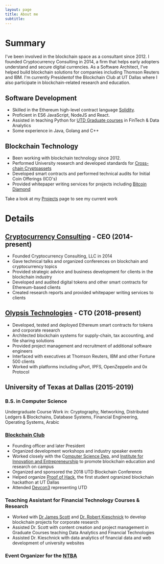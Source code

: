 ```yaml
---
layout: page
title: About me
subtitle: 
---
```


# Summary
I've been involved in the blockchain space as a consultant since 2012. I founded Cryptocurrency Consulting in 2014, a firm that helps early adopters understand and secure digital currencies. As a Software Architect, I've helped build blockchain solutions for companies including Thomson Reuters and IBM. I'm currently Presidentof the Blockchain Club at UT Dallas where I also participate in blockchain-related research and education.

## <i class="fa fa-code" aria-hidden="true"></i> Software Development
- Skilled in the Ethereum high-level contract language [Solidity](https://solidity.readthedocs.io/en/latest/).
- Proficient in ES6 JavaScript, NodeJS and React.
- Assisted in teaching Python for [UTD Graduate courses](https://jindal.utdallas.edu/centers-of-excellence/cfsi/) in FinTech & Data Analytics
- Some experience in Java, Golang and C++

## <i class="fa fa-link" aria-hidden="true"></i> Blockchain Technology
- Been working with blockchain technology since 2012.
- Performed University research and developed standards for [Cross-chain Cryptoassets](https://docs.google.com/presentation/d/1_hWg0u1kvZbiCch27A-jH94ovyOLX7GEUfy2tOypePU/edit?usp=sharing)
- Developed smart contracts and performed technical audits for Initial Coin Offerings (ICO's)
- Provided whitepaper writing services for projects including [Bitcoin Diamond](https://btcd.io/wp-content/uploads/2018/08/Bitcoin-Diamond-Whitepaper-1.pdf)

Take a look at my [Projects](http://michaellewellen.com/) page to see my current work

# Details

## <i class="fa fa-btc" aria-hidden="true"></i> [Cryptocurrency Consulting](http://cryptocurrencyconsulting.com/) - CEO (2014-present)
- Founded Cryptocurrency Consulting, LLC in 2014
- Gave technical talks and organized conferences on blockchain and cryptocurrency topics
- Provided strategic advice and business development for clients in the blockchain industry
- Developed and audited digital tokens and other smart contracts for Ethereum-based clients
- Created research reports and provided whitepaper writing services to clients

## <i class="fa fa-linode" aria-hidden="true"></i> [Olypsis Technologies](https://www.olypsis.com/) - CTO (2018-present)
- Developed, tested and deployed Ethereum smart contracts for tokens and corporate research
- Architected blockchain systems for supply-chain, tax accounting, and file sharing solutions
- Provided project management and recruitment of additional software engineers
- Interfaced with executives at Thomson Reuters, IBM and other Fortune 500 clients
- Worked with platforms including uPort, IPFS, OpenZeppelin and 0x Protocol

## <i class="fa fa-graduation-cap" aria-hidden="true"></i> University of Texas at Dallas (2015-2019)
### B.S. in Computer Science 
Undergraduate Course Work in: Cryptography, Networking, Distributed Ledgers & Blockchains, Database Systems, Financial Engineering, Operating Systems, Arabic

### [Blockchain Club](http://http://utdcrypto.com/)
- Founding officer and later President
- Organized development workshops and industry speaker events
- Worked closely with the C[omputer Science Dep.](https://cs.utdallas.edu/) and [Institute for Innovation and Entrepreneurship](https://innovation.utdallas.edu/) to promote blockchain education and research on campus 
- Organized and sponsored the 2018 UTD Blockchain Conference
- Helped organize [Proof of Hack](https://poh.devpost.com/), the first student ogranized blockchain hackathon at UT Dallas
- Attended [Devcon3](https://ethereumfoundation.org/devcon3/) representing UTD

### Teaching Assistant for Financial Technology Courses & Research 
- Worked with [Dr James Scott](https://www.linkedin.com/in/james-scott-phd-6424b489) and [Dr. Robert Kieschnick](http://jindal.utdallas.edu/som/faculty/robert-kieschnick/) to develop blockchain projects for corporate research
- Assisted Dr. Scott with content creation and project management in Graduate Courses teaching Data Analytics and Financial Technologies
- Assisted Dr. Kieschnick with data analytics of financial data and web development of university websites

### Event Organizer for the [NTBA](https://ntba.io/)
